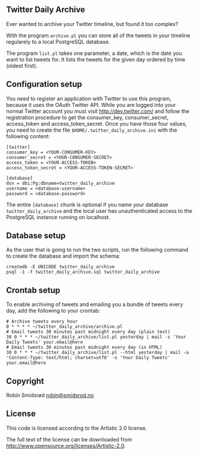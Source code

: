 Twitter Daily Archive
---------------------

Ever wanted to archive your Twitter timeline, but found it too complex?

With the program `archive.pl` you can store all of the tweets in your
timeline regularely to a local PostgreSQL database.

The program `list.pl` takes one parameter, a date, which is the date you want
to list tweets for.  It lists the tweets for the given day ordered by time
(oldest first).

Configuration setup
-------------------

You need to register an application with Twitter to use this program,
because it uses the OAuth Twitter API.  While you are logged into your
normal Twitter account you must visit <http://dev.twitter.com/> and follow the
registration procedure to get the consumer_key, consumer_secret,
access_token and access_token_secret.  Once you have those four values, you
need to create the file `$HOME/.twitter_daily_archive.ini` with the following
content:

    [twitter]
    consumer_key = <YOUR-CONSUMER-KEY>
    consumer_secret = <YOUR-CONSUMER-SECRET>
    access_token = <YOUR-ACCESS-TOKEN>
    access_token_secret = <YOUR-ACCESS-TOKEN-SECRET>

    [database]
    dsn = dbi:Pg:dbname=twitter_daily_archive
    username = <database-username>
    password = <database-password>

The entire `[database]` chunk is optional if you name your database
`twitter_daily_archive` and the local user has unauthenticated access to the
PostgreSQL instance running on localhost.

Database setup
--------------

As the user that is going to run the two scripts, run the following command
to create the database and import the schema:

    createdb -E UNICODE twitter_daily_archive
    psql -1 -f twitter_daily_archive.sql twitter_daily_archive

Crontab setup
-------------

To enable archiving of tweets and emailing you a bundle of tweets every day,
add the following to your crontab:

    # Archive tweets every hour
    0 * * * * ~/twitter_daily_archive/archive.pl
    # Email tweets 30 minutes past midnight every day (plain text)
    30 0 * * * ~/twitter_daily_archive/list.pl yesterday | mail -s 'Your Daily Tweets' your.email@here
    # Email tweets 30 minutes past midnight every day (in HTML)
    30 0 * * * ~/twitter_daily_archive/list.pl --html yesterday | mail -a 'Content-Type: text/html; charset=utf8' -s 'Your Daily Tweets' your.email@here

Copyright
---------

Robin Smidsrød <robin@smidsrod.no>

License
-------

This code is licensed according to the Artistic 2.0 license.

The full text of the license can be downloaded from
<http://www.opensource.org/licenses/Artistic-2.0>.
